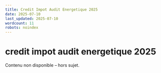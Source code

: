 ```yaml
---
title: Credit Impot Audit Energetique 2025
date: 2025-07-10
last_updated: 2025-07-10
wordcount: 11
robots: noindex
---
```


# credit impot audit energetique 2025

Contenu non disponible – hors sujet.